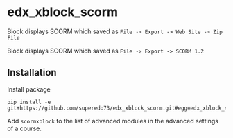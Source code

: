 edx_xblock_scorm
=========================

Block displays SCORM which saved as `File -> Export -> Web Site -> Zip File`

Block displays SCORM which saved as `File -> Export -> SCORM 1.2`


Installation
------------

Install package

    pip install -e git+https://github.com/superedo73/edx_xblock_scorm.git#egg=edx_xblock_scorm

Add `scormxblock` to the list of advanced modules in the advanced settings of a course.
